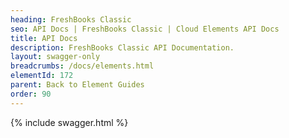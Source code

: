 ```yaml
---
heading: FreshBooks Classic
seo: API Docs | FreshBooks Classic | Cloud Elements API Docs
title: API Docs
description: FreshBooks Classic API Documentation.
layout: swagger-only
breadcrumbs: /docs/elements.html
elementId: 172
parent: Back to Element Guides
order: 90
---
```


{% include swagger.html %}
